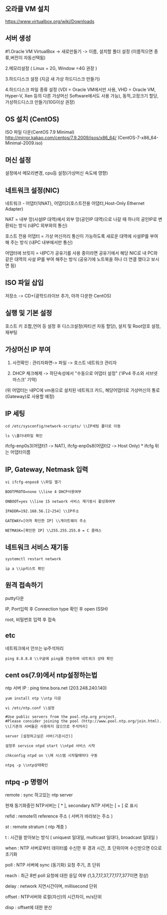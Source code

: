 ## 오라클 VM 설치
https://www.virtualbox.org/wiki/Downloads

## 서버 생성
#1.Oracle VM VirtualBox -> 새로만들기 -> 이름, 설치할 폴더 설정 
(이름적으면 종류,버전이 자동선택됨)

2.메모리설정 ( Linux = 2G, Window =4G 권장 )

3.하드디스크 설정 (지금 새 가상 하드디스크 만들기)

4.하드디스크 파일 종류 설정 (VDI = Oracle VM에서만 사용, VHD = Oracle VM, Hyper-V, Xen 등의 
다른 가상머신 Software에서도 사용 가능), 동적,고정크기 할당, 가상하드디스크 만들기(10G이상 권장)

## OS 설치 (CentOS)
ISO 파일 다운(CentOS 7.9 Minimal)
http://mirror.kakao.com/centos/7.9.2009/isos/x86_64/ (CentOS-7-x86_64-Minimal-2009.iso)

## 머신 설정
설정에서 메모리변경, cpu등 설정(가상머신 속도에 영향)

## 네트워크 설정(NIC)
네트워크 - 어댑터1(NAT), 어댑터2(호스트전용 어댑터,Host-Only Ethernet Adapter)


NAT = 내부 망(사설IP 대역)에서 외부 망(공인IP 대역)으로 나갈 때 하나의 공인IP로 변환되는 방식 (내PC 외부와의 통신)

호스트 전용 어댑터 = 가상 머신끼리 통신이 가능하도록 새로운 대역에 사설IP를 부여 해 주는 방식 (내PC 내부에서만 통신)

어댑터에 브릿지 = 내PC가 공유기를 사용 중이라면 공유기에서 해당 NIC로 내 PC와 같은 대역의 사설 IP를 부여 해주는 방식 (공유기에 노트북을 하나 더 연결 했다고 보시면 됨)

## ISO 파일 삽입
저장소 -> CD+(광학드라이브 추가, 아까 다운한 CentOS)

## 실행 및 기본 설정
호스트 키 조합,언어 등 설정 후 디스크설정(파티션 자동 할당), 설치 및 Root암호 설정, 재부팅

## 가상머신 IP 부여
1. 사전확인 : 관리자화면-> 파일 -> 호스트 네트워크 관리자

3. DHCP 체크해제 -> 하단속성에서 "수동으로 어댑터 설정" ('IPv4 주소와 서브넷 마스크' 기억)

(위 어댑터는 내PC에 vm용으로 설치된 네트워크 카드, 해당어댑터로 가상머신의 통로(Gateway)로 사용할 예정)

## IP 세팅
```
cd /etc/sysconfig/network-scripts/ \\IP세팅 폴더로 이동

ls \\폴더내파일 확인
```
ifcfg-enp0s3(어댑터1 -> NAT), ifcfg-enp0s8(어댑터2 -> Host Only) * ifcfg 뒤는 어댑터이름

## IP, Gateway, Netmask 입력
```
vi ifcfg-enpos8 \\파일 열기

BOOTPROTO=none \\line 4 DHCP사용여부

ONBOOT=yes \\line 15 network 서비스 재기동시 활성화여부

IPADDR=192.168.56.[2~254] \\IP주소

GATEWAY=[아까 확인한 IP] \\게이트웨이 주소

NETMASK=[확인한 IP] \\255.255.255.0 = C 클래스
```
## 네트워크 서비스 재기동
```
systemctl restart network

ip a \\ip리스트 확인
```
## 원격 접속하기
putty다운

IP, Port입력 후 Connection type 확인 후 open (SSH)

root, 비밀번호 입력 후 접속

## etc
네트워크에서 안쓰는 ip주석처리

```ping 8.8.8.8 \\구글에 ping을 전송하여 네트워크 상태 확인```

## cent os(7.9)에서 ntp설정하는법
ntp 서버 IP : ping time.bora.net (203.248.240.140)
```
yum install ntp \\ntp 다운

vi /etc/ntp.conf \\설정

#Use public servers from the pool.ntp.org project.
#Please consider joining the pool (http://www.pool.ntp.org/join.html).
\\[기존의 서버들은 사용하지 않으므로 주석처리]

server [설정하고싶은 서버(기준시간)]

설정후 service ntpd start \\ntpd 서비스 시작

chkconfig ntpd on \\매 시스템 시작될때마다 구동

ntpq -p \\ntp상태확인
```
## ntpq -p 명령어
remote : sync 하고있는 ntp server

현재 동기화중인 NTP서버는 [ * ], secondary NTP 서버는 [ + ] 로 표시

refid : remote의  reference 주소 ( 서버가 바라보는 주소 )

st : remote stratum ( ntp 계층 )

t : 시간을 받아보는 방식 ( uniquest 일대일, multicast 일대다, broadcast 일대일 )

when : NTP 서버로부터 데이터를 수신한 후 경과 시간, 초 단위이며 수신받으면 0으로 초기화

poll : NTP 서버에 sync (동기화) 요청 주기, 초 단위

reach : 최근 8번 poll 요청에 대한 응답 여부 (1,3,7,17,37,77,177,377이면 정상)

delay : network 지연시간이며, millisecond 단위

offset : NTP서버와 로컬(자신)의 시간차이, m/s단위

disp : offset에 대한 분산
